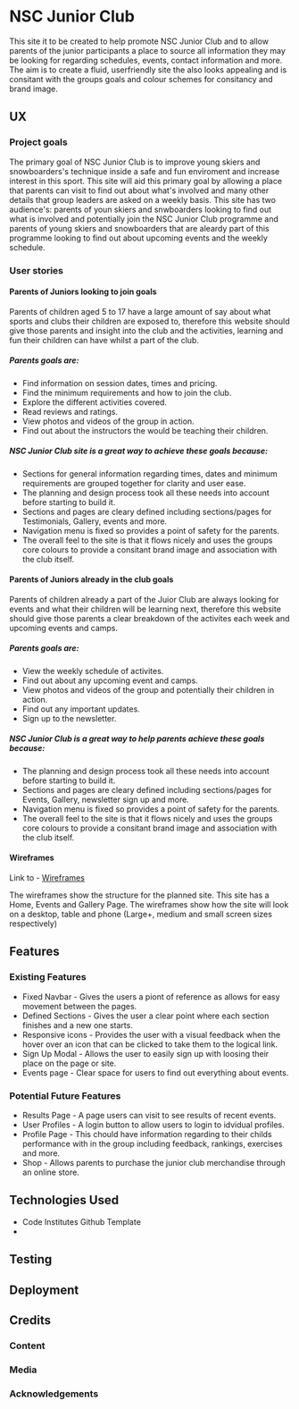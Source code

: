 # NSC Junior Club

This site it to be created to help promote NSC Junior Club and to allow parents of the junior participants a place to source all information they may be looking for regarding schedules, events, contact information and more. The aim is to create a fluid, userfriendly site the also looks appealing and is consitant with the groups goals and colour schemes for consitancy and brand image.

## UX

### Project goals

The primary goal of NSC Junior Club is to improve young skiers and snowboarders's technique inside a safe and fun enviroment and increase interest in this sport. This site will aid this primary goal by allowing a place that parents can visit to find out about what's involved and many other details that group leaders are asked on a weekly basis. This site has two audience's: parents of youn skiers and snwboarders looking to find out what is involved and potentially join the NSC Junior Club programme and parents of young skiers and snowboarders that are aleardy part of this programme looking to find out about upcoming events and the weekly schedule.

### User stories

#### Parents of Juniors looking to join goals

Parents of children aged 5 to 17 have a large amount of say about what sports and clubs their children are exposed to, therefore this website should give those parents and insight into the club and the activities, learning and fun their children can have whilst a part of the club.

##### Parents goals are:

* Find information on session dates, times and pricing.
* Find the minimum requirements and how to join the club.
* Explore the different activities covered.
* Read reviews and ratings.
* View photos and videos of the group in action.
* Find out about the instructors the would be teaching their children.

##### NSC Junior Club site is a great way to achieve these goals because:

* Sections for general information regarding times, dates and minimum requirements are grouped together for clarity and user ease.
* The planning and design process took all these needs into account before starting to build it.
* Sections and pages are cleary defined including sections/pages for Testimonials, Gallery, events and more.
* Navigation menu is fixed so provides a point of safety for the parents.
* The overall feel to the site is that it flows nicely and uses the groups core colours to provide a consitant brand image and association with the club itself.

#### Parents of Juniors already in the club goals

Parents of children already a part of the Juior Club are always looking for events and what their children will be learning next, therefore this website should give those parents a clear breakdown of the activites each week and upcoming events and camps.

##### Parents goals are:

* View the weekly schedule of activites.
* Find out about any upcoming event and camps.
* View photos and videos of the group and potentially their children in action.
* Find out any important updates.
* Sign up to the newsletter.

##### NSC Junior Club is a great way to help parents achieve these goals because:

* The planning and design process took all these needs into account before starting to build it.
* Sections and pages are cleary defined including sections/pages for Events, Gallery, newsletter sign up and more.
* Navigation menu is fixed so provides a point of safety for the parents.
* The overall feel to the site is that it flows nicely and uses the groups core colours to provide a consitant brand image and association with the club itself.

#### Wireframes

Link to - [Wireframes](https://balsamiq.cloud/sg2nw91/ptckitt)

The wireframes show the structure for the planned site. This site has a Home, Events and Gallery Page. The wireframes show how the site will look on a desktop, table and phone (Large+, medium and small screen sizes respectively)

## Features

### Existing Features

* Fixed Navbar - Gives the users a piont of reference as allows for easy movement between the pages.
* Defined Sections - Gives the user a clear point where each section finishes and a new one starts.
* Responsive icons - Provides the user with a visual feedback when the hover over an icon that can be clicked to take them to the logical link.
* Sign Up Modal - Allows the user to easily sign up with loosing their place on the page or site.
* Events page - Clear space for users to find out everything about events.

### Potential Future Features

* Results Page - A page users can visit to see results of recent events.
* User Profiles - A login button to allow users to login to idvidual profiles.
* Profile Page - This chould have information regarding to their childs performance with in the group including feedback, rankings, exercises and more.
* Shop - Allows parents to purchase the junior club merchandise through an online store.

## Technologies Used

* Code Institutes Github Template
*

## Testing

## Deployment

## Credits

### Content

### Media

### Acknowledgements